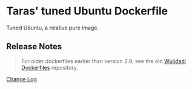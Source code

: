 # Taras' tuned Ubuntu Dockerfile

Tuned Ubuntu, a relative pure image.

## Release Notes

> For older dockerfiles earlier than version 2.8, see the old [Wujidadi Dockerfiles](https://github.com/Wujidadi/Dockerfiles) repository.

[Change Log](CHANGELOG.md)
